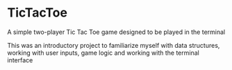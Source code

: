 # TicTacToe
A simple two-player Tic Tac Toe game designed to be played in the terminal

This was an introductory project to familiarize myself with data structures, working with user inputs, game logic and working with the terminal interface
